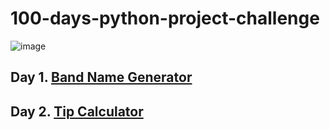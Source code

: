 # 100-days-python-project-challenge
![image](https://github.com/user-attachments/assets/491234c7-67ff-41a1-a066-4822093e697c)

## Day 1. [Band Name Generator](https://github.com/Sravanthi-Duddeti/100-days-python-project-challenge/blob/main/100Days_Challenge/Band%20Name%20generator.png)
## Day 2. [Tip Calculator ](https://github.com/Sravanthi-Duddeti/100-days-python-project-challenge/blob/main/100Days_Challenge/Band%20Name%20generator.png)

